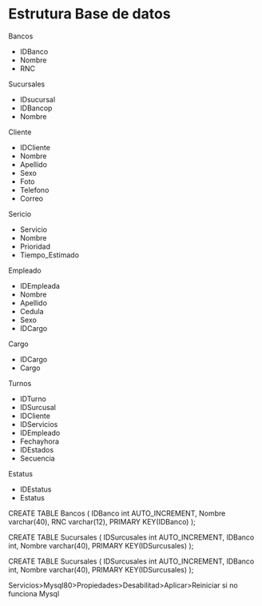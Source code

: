 # Estrutura Base de datos
Bancos
- IDBanco
- Nombre
- RNC

Sucursales
- IDsucursal
- IDBancop
- Nombre

Cliente
- IDCliente
- Nombre
- Apellido
- Sexo
- Foto
- Telefono
- Correo

Sericio
- Servicio
- Nombre
- Prioridad
- Tiempo_Estimado

Empleado
- IDEmpleada
- Nombre
- Apellido
- Cedula
- Sexo
- IDCargo

Cargo
- IDCargo
- Cargo

Turnos
- IDTurno
- IDSurcusal
- IDCliente
- IDServicios
- IDEmpleado
- Fechayhora
- IDEstados
- Secuencia

Estatus
- IDEstatus
- Estatus

CREATE TABLE Bancos (
    IDBanco int AUTO_INCREMENT,
    Nombre varchar(40),
    RNC varchar(12),
    PRIMARY KEY(IDBanco)
);

CREATE TABLE Sucursales (
    IDSurcusales int AUTO_INCREMENT,
    IDBanco int,
    Nombre varchar(40),
    PRIMARY KEY(IDSurcusales)
);

CREATE TABLE Sucursales (
    IDSurcusales int AUTO_INCREMENT,
    IDBanco int,
    Nombre varchar(40),
    PRIMARY KEY(IDSurcusales)
);

Servicios>Mysql80>Propiedades>Desabilitad>Aplicar>Reiniciar si no funciona Mysql
